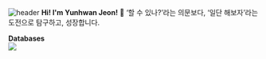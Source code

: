 ![header](https://capsule-render.vercel.app/api?type=waving)
**Hi! I'm Yunhwan Jeon!**
🌱 ‘할 수 있나?’라는 의문보다, ‘일단 해보자’라는 도전으로 탐구하고, 성장합니다.

**Databases**
<br />
<img src="https://img.shields.io/badge/MariaDB-003545?style=flat&logo=MariaDB&logoColor=white"/>
